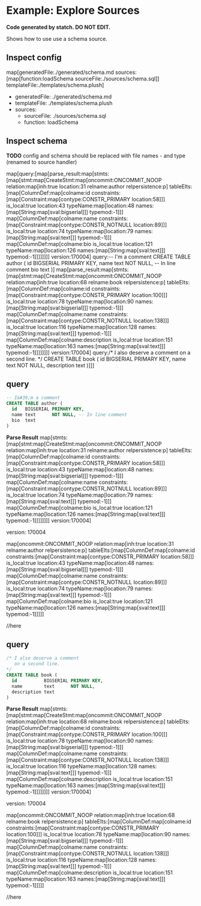 # Example: Explore Sources

**Code generated by statch. DO NOT EDIT.**

Shows how to use use a schema source.

## Inspect config 

map[generatedFile:./generated/schema.md sources:[map[function:loadSchema sourceFile:./sources/schema.sql]] templateFile:./templates/schema.plush]

- generatedFile: ./generated/schema.md
- templateFile: ./templates/schema.plush
- sources:
  - sourceFile: ./sources/schema.sql
  - function: loadSchema

## Inspect schema 

**TODO** config and schema should be replaced with file names - and type (renamed to source handler)

map[query:[map[parse_result:map[stmts:[map[stmt:map[CreateStmt:map[oncommit:ONCOMMIT_NOOP relation:map[inh:true location:31 relname:author relpersistence:p] tableElts:[map[ColumnDef:map[colname:id constraints:[map[Constraint:map[contype:CONSTR_PRIMARY location:58]]] is_local:true location:43 typeName:map[location:48 names:[map[String:map[sval:bigserial]]] typemod:-1]]] map[ColumnDef:map[colname:name constraints:[map[Constraint:map[contype:CONSTR_NOTNULL location:89]]] is_local:true location:74 typeName:map[location:79 names:[map[String:map[sval:text]]] typemod:-1]]] map[ColumnDef:map[colname:bio is_local:true location:121 typeName:map[location:126 names:[map[String:map[sval:text]]] typemod:-1]]]]]]]] version:170004] query:-- I&#39;m a comment
CREATE TABLE author (
  id   BIGSERIAL PRIMARY KEY,
  name text      NOT NULL, -- In line comment
  bio  text
)] map[parse_result:map[stmts:[map[stmt:map[CreateStmt:map[oncommit:ONCOMMIT_NOOP relation:map[inh:true location:68 relname:book relpersistence:p] tableElts:[map[ColumnDef:map[colname:id constraints:[map[Constraint:map[contype:CONSTR_PRIMARY location:100]]] is_local:true location:78 typeName:map[location:90 names:[map[String:map[sval:bigserial]]] typemod:-1]]] map[ColumnDef:map[colname:name constraints:[map[Constraint:map[contype:CONSTR_NOTNULL location:138]]] is_local:true location:116 typeName:map[location:128 names:[map[String:map[sval:text]]] typemod:-1]]] map[ColumnDef:map[colname:description is_local:true location:151 typeName:map[location:163 names:[map[String:map[sval:text]]] typemod:-1]]]]]]]] version:170004] query:/* I also deserve a comment
   on a second line.
*/
CREATE TABLE book (
  id          BIGSERIAL PRIMARY KEY,
  name        text      NOT NULL,
  description text
)]]]


## query

```sql
-- I&#39;m a comment
CREATE TABLE author (
  id   BIGSERIAL PRIMARY KEY,
  name text      NOT NULL, -- In line comment
  bio  text
)
```

**Parse Result**
map[stmts:[map[stmt:map[CreateStmt:map[oncommit:ONCOMMIT_NOOP relation:map[inh:true location:31 relname:author relpersistence:p] tableElts:[map[ColumnDef:map[colname:id constraints:[map[Constraint:map[contype:CONSTR_PRIMARY location:58]]] is_local:true location:43 typeName:map[location:48 names:[map[String:map[sval:bigserial]]] typemod:-1]]] map[ColumnDef:map[colname:name constraints:[map[Constraint:map[contype:CONSTR_NOTNULL location:89]]] is_local:true location:74 typeName:map[location:79 names:[map[String:map[sval:text]]] typemod:-1]]] map[ColumnDef:map[colname:bio is_local:true location:121 typeName:map[location:126 names:[map[String:map[sval:text]]] typemod:-1]]]]]]]] version:170004]

version: 170004

  

    
map[oncommit:ONCOMMIT_NOOP relation:map[inh:true location:31 relname:author relpersistence:p] tableElts:[map[ColumnDef:map[colname:id constraints:[map[Constraint:map[contype:CONSTR_PRIMARY location:58]]] is_local:true location:43 typeName:map[location:48 names:[map[String:map[sval:bigserial]]] typemod:-1]]] map[ColumnDef:map[colname:name constraints:[map[Constraint:map[contype:CONSTR_NOTNULL location:89]]] is_local:true location:74 typeName:map[location:79 names:[map[String:map[sval:text]]] typemod:-1]]] map[ColumnDef:map[colname:bio is_local:true location:121 typeName:map[location:126 names:[map[String:map[sval:text]]] typemod:-1]]]]]
    


  

//here


## query

```sql
/* I also deserve a comment
   on a second line.
*/
CREATE TABLE book (
  id          BIGSERIAL PRIMARY KEY,
  name        text      NOT NULL,
  description text
)
```

**Parse Result**
map[stmts:[map[stmt:map[CreateStmt:map[oncommit:ONCOMMIT_NOOP relation:map[inh:true location:68 relname:book relpersistence:p] tableElts:[map[ColumnDef:map[colname:id constraints:[map[Constraint:map[contype:CONSTR_PRIMARY location:100]]] is_local:true location:78 typeName:map[location:90 names:[map[String:map[sval:bigserial]]] typemod:-1]]] map[ColumnDef:map[colname:name constraints:[map[Constraint:map[contype:CONSTR_NOTNULL location:138]]] is_local:true location:116 typeName:map[location:128 names:[map[String:map[sval:text]]] typemod:-1]]] map[ColumnDef:map[colname:description is_local:true location:151 typeName:map[location:163 names:[map[String:map[sval:text]]] typemod:-1]]]]]]]] version:170004]

version: 170004

  

    
map[oncommit:ONCOMMIT_NOOP relation:map[inh:true location:68 relname:book relpersistence:p] tableElts:[map[ColumnDef:map[colname:id constraints:[map[Constraint:map[contype:CONSTR_PRIMARY location:100]]] is_local:true location:78 typeName:map[location:90 names:[map[String:map[sval:bigserial]]] typemod:-1]]] map[ColumnDef:map[colname:name constraints:[map[Constraint:map[contype:CONSTR_NOTNULL location:138]]] is_local:true location:116 typeName:map[location:128 names:[map[String:map[sval:text]]] typemod:-1]]] map[ColumnDef:map[colname:description is_local:true location:151 typeName:map[location:163 names:[map[String:map[sval:text]]] typemod:-1]]]]]
    


  

//here


